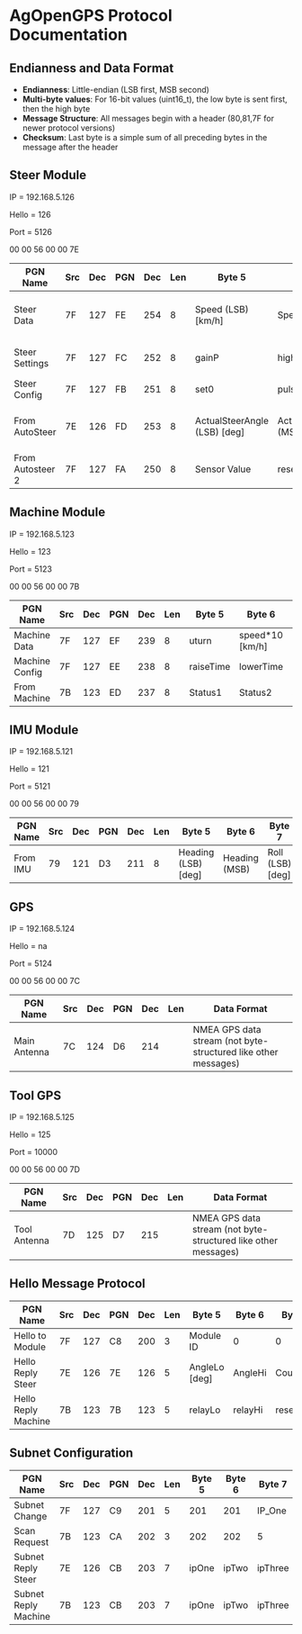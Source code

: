 # AgOpenGPS Protocol Documentation

## Endianness and Data Format
- **Endianness**: Little-endian (LSB first, MSB second)
- **Multi-byte values**: For 16-bit values (uint16_t), the low byte is sent first, then the high byte
- **Message Structure**: All messages begin with a header (80,81,7F for newer protocol versions)
- **Checksum**: Last byte is a simple sum of all preceding bytes in the message after the header

## Steer Module

IP = 192.168.5.126

Hello = 126

Port = 5126

00 00 56 00 00 7E

| PGN Name         | Src | Dec | PGN | Dec | Len | Byte 5                        | Byte 6               | Byte 7                | Byte 8                   | Byte 9                 | Byte 10                   | Byte 11           | Byte 12               | Byte 13 |
|------------------|-----|-----|-----|-----|-----|-------------------------------|----------------------|-----------------------|--------------------------|------------------------|---------------------------|-------------------|-----------------------|---------|
| Steer Data       | 7F  | 127 | FE  | 254 | 8   | Speed (LSB) [km/h]            | Speed (MSB)          | Status                | steerAngle (LSB) [deg]   | steerAngle (MSB)      | xte (cross-track error)   | SC1to8            | SC9to16               | CRC     |
| Steer Settings   | 7F  | 127 | FC  | 252 | 8   | gainP                         | highPWM              | lowPWM                | minPWM                   | countsPerDeg          | steerOffset (LSB) [deg]   | steerOffset (MSB) | ackermanFix           | CRC     |
| Steer Config     | 7F  | 127 | FB  | 251 | 8   | set0                          | pulseCount           | minSpeed [km/h]       | sett1                    | reserved              | reserved                  | reserved          | reserved              | CRC     |
| From AutoSteer   | 7E  | 126 | FD  | 253 | 8   | ActualSteerAngle (LSB) [deg]  | ActualSteerAngle (MSB) | IMU Heading (LSB) [deg] | IMU Heading (MSB)      | IMU Roll (LSB) [deg]  | IMU Roll (MSB)            | Switch            | PWMDisplay            | CRC     |
| From Autosteer 2 | 7F  | 127 | FA  | 250 | 8   | Sensor Value                  | reserved             | reserved              | reserved                 | reserved              | reserved                  | reserved          | reserved              | CRC     |

## Machine Module

IP = 192.168.5.123

Hello = 123

Port = 5123

00 00 56 00 00 7B

| PGN Name       | Src | Dec | PGN | Dec | Len | Byte 5              | Byte 6              | Byte 7              | Byte 8            | Byte 9              | Byte 10           | Byte 11           | Byte 12             | Byte 13 |
|----------------|-----|-----|-----|-----|-----|---------------------|---------------------|---------------------|-------------------|---------------------|-------------------|-------------------|---------------------|---------|
| Machine Data   | 7F  | 127 | EF  | 239 | 8   | uturn               | speed*10 [km/h]     | hydLift             | Tram              | GeoStop             | reserved          | SC1to8            | SC9to16             | CRC     |
| Machine Config | 7F  | 127 | EE  | 238 | 8   | raiseTime           | lowerTime           | hydEnable           | set0              | User1               | User2             | User3             | User4               | CRC     |
| From Machine   | 7B  | 123 | ED  | 237 | 8   | Status1             | Status2             | Status3             | Status4           | Status5             | Status6           | Status7           | Status8             | CRC     |

## IMU Module

IP = 192.168.5.121

Hello = 121

Port = 5121

00 00 56 00 00 79

| PGN Name | Src | Dec | PGN | Dec | Len | Byte 5                 | Byte 6        | Byte 7              | Byte 8     | Byte 9              | Byte 10    | Byte 11 | Byte 12 | Byte 13 |
|----------|-----|-----|-----|-----|-----|------------------------|---------------|---------------------|------------|---------------------|------------|---------|---------|---------|
| From IMU | 79  | 121 | D3  | 211 | 8   | Heading (LSB) [deg]    | Heading (MSB) | Roll (LSB) [deg]    | Roll (MSB) | Gyro (LSB)          | Gyro (MSB) | 0       | 0       | CRC     |

## GPS

IP = 192.168.5.124

Hello = na

Port = 5124

00 00 56 00 00 7C

| PGN Name      | Src | Dec | PGN | Dec | Len | Data Format                                                    |
|---------------|-----|-----|-----|-----|-----|----------------------------------------------------------------|
| Main Antenna  | 7C  | 124 | D6  | 214 |     | NMEA GPS data stream (not byte-structured like other messages) |

## Tool GPS

IP = 192.168.5.125

Hello = 125

Port = 10000

00 00 56 00 00 7D

| PGN Name      | Src | Dec | PGN | Dec | Len | Data Format                                                    |
|---------------|-----|-----|-----|-----|-----|----------------------------------------------------------------|
| Tool Antenna  | 7D  | 125 | D7  | 215 |     | NMEA GPS data stream (not byte-structured like other messages) |

## Hello Message Protocol

| PGN Name            | Src | Dec | PGN | Dec | Len | Byte 5              | Byte 6            | Byte 7             | Byte 8             | Byte 9               | Byte 10 |
|---------------------|-----|-----|-----|-----|-----|---------------------|-------------------|--------------------|--------------------|----------------------|---------|
| Hello to Module     | 7F  | 127 | C8  | 200 | 3   | Module ID           | 0                 | 0                  | CRC                |                      |         | 
| Hello Reply Steer   | 7E  | 126 | 7E  | 126 | 5   | AngleLo [deg]       | AngleHi           | CountsLo           | CountsHi           | Switchbyte           | CRC     |
| Hello Reply Machine | 7B  | 123 | 7B  | 123 | 5   | relayLo             | relayHi           | reserved           | reserved           | reserved             | CRC     |

## Subnet Configuration

| PGN Name             | Src | Dec | PGN | Dec | Len | Byte 5          | Byte 6          | Byte 7              | Byte 8           | Byte 9                 | Byte 10 |
|----------------------|-----|-----|-----|-----|-----|-----------------|-----------------|---------------------|------------------|------------------------|---------|
| Subnet Change        | 7F  | 127 | C9  | 201 | 5   | 201             | 201             | IP_One              | IP_Two           | IP_Three               | CRC     |
| Scan Request         | 7B  | 123 | CA  | 202 | 3   | 202             | 202             | 5                   | CRC              |                        |         |
| Subnet Reply Steer   | 7E  | 126 | CB  | 203 | 7   | ipOne           | ipTwo           | ipThree             | 126              | SrcOne-Three           | CRC     |
| Subnet Reply Machine | 7B  | 123 | CB  | 203 | 7   | ipOne           | ipTwo           | ipThree             | 123              | SrcOne-Three           | CRC     |

